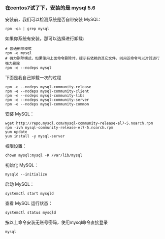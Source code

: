 ### 在centos7试了下，安装的是 mysql 5.6

安装前，我们可以检测系统是否自带安装 MySQL:

```shell
rpm -qa | grep mysql
```

如果你系统有安装，那可以选择进行卸载:

```shell
# 普通删除模式
rpm -e mysql
# 强力删除模式，如果使用上面命令删除时，提示有依赖的其它文件，则用该命令可以对其进行强力删除
rpm -e --nodeps mysql
```

下面是我自己卸载一次的过程
```shell
rpm -e --nodeps mysql-community-release
rpm -e --nodeps mysql-community-client
rpm -e --nodeps mysql-community-libs
rpm -e --nodeps mysql-community-server
rpm -e --nodeps mysql-community-common
```

安装 MySQL：

```
wget http://repo.mysql.com/mysql-community-release-el7-5.noarch.rpm
rpm -ivh mysql-community-release-el7-5.noarch.rpm
yum update
yum install -y mysql-server
```

权限设置：

```
chown mysql:mysql -R /var/lib/mysql
```

初始化 MySQL：

```
mysqld --initialize
```

启动 MySQL：

```shell
systemctl start mysqld
```

查看 MySQL 运行状态：

```shell
systemctl status mysqld
```

按以上命令安装无账号密码，使用mysql命令直接登录

```shell
mysql
```
